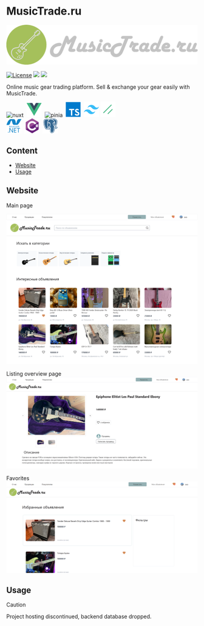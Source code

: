 # MusicTrade.ru

![Project Logo or Screenshot](images/guitar_logo_edited.png)

[![License](https://img.shields.io/badge/License-MIT-blue.svg)](LICENSE)
![](https://img.shields.io/badge/My%20First%20Vue%20Project-8A2BE2)
![](https://img.shields.io/badge/Status-Discontinued-red)

Online music gear trading platform. Sell & exchange your gear easily with MusicTrade.

<div>
<img src="https://seeklogo.com/images/N/nuxt-logo-1CCC5F38FD-seeklogo.com.png" title="nuxt" alt="nuxt" width="45" height="35"/>&nbsp;
<img src="https://raw.githubusercontent.com/devicons/devicon/master/icons/vuejs/vuejs-original.svg" title="vue" alt="vue" width="40" height="40"/>&nbsp;
<img src="https://pinia.vuejs.org/logo.svg" title="pinia" alt="pinia" width="40" height="40"/>&nbsp;
<img src="https://raw.githubusercontent.com/devicons/devicon/master/icons/typescript/typescript-original.svg" title="ts" alt="ts" width="40" height="40"/>&nbsp;
<img src="https://raw.githubusercontent.com/devicons/devicon/master/icons/tailwindcss/tailwindcss-original.svg" title="tailwind" alt="tailwind" width="40" height="40"/>
<img src="images/shadcn-logo.png" title="shadcn" alt="shadcn" width="40" height="40"/>&nbsp;

<div>
<img src="https://raw.githubusercontent.com/devicons/devicon/master/icons/dot-net/dot-net-plain-wordmark.svg" title="shadcn" alt="shadcn" width="40" height="40"/>&nbsp;
<img src="https://raw.githubusercontent.com/devicons/devicon/master/icons/csharp/csharp-original.svg" title="shadcn" alt="shadcn" width="40" height="40"/>&nbsp;
<img src="https://raw.githubusercontent.com/devicons/devicon/master/icons/postgresql/postgresql-plain.svg" title="shadcn" alt="shadcn" width="40" height="40"/>&nbsp;


## Content

- [Website](#website)
- [Usage](#usage)

## Website
Main page

![Main page](images/screen1.png)

Listing overview page
![Listing page](images/screen2.png)

Favorites
![Favorites](images/screen3.png)

## Usage

> [!CAUTION]
> Project hosting discontinued, backend database dropped. 

